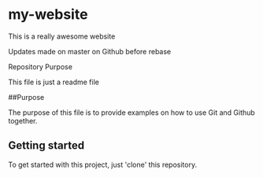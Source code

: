 # my-website

This is a really awesome website

Updates made on master on Github before rebase

Repository Purpose

This file is just a readme file

##Purpose

The purpose of this file is to provide examples
on how to use Git and Github together.

## Getting started

To get started with this project, just 'clone' this repository.
